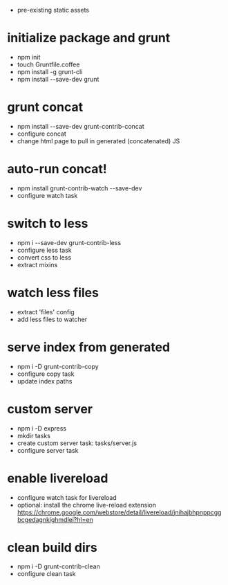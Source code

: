 - pre-existing static assets

# initialize package and grunt

- npm init
- touch Gruntfile.coffee
- npm install -g grunt-cli
- npm install --save-dev grunt

# grunt concat

- npm install --save-dev grunt-contrib-concat
- configure concat
- change html page to pull in generated (concatenated) JS

# auto-run concat!

- npm install grunt-contrib-watch --save-dev
- configure watch task

# switch to less

- npm i --save-dev grunt-contrib-less
- configure less task
- convert css to less
- extract mixins

# watch less files

- extract 'files' config
- add less files to watcher

# serve index from generated

- npm i -D grunt-contrib-copy
- configure copy task
- update index paths

# custom server

- npm i -D express
- mkdir tasks
- create custom server task: tasks/server.js
- configure server task

# enable livereload

- configure watch task for livereload
- optional: install the chrome live-reload extension
  https://chrome.google.com/webstore/detail/livereload/jnihajbhpnppcggbcgedagnkighmdlei?hl=en

# clean build dirs

- npm i -D grunt-contrib-clean
- configure clean task
